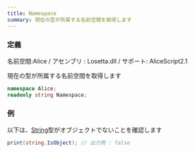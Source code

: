 ```yaml
---
title: Namespace
summary: 現在の型が所属する名前空間を取得します
---
```

### 定義
名前空間:Alice / アセンブリ : Losetta.dll / サポート: AliceScript2.1

現在の型が所属する名前空間を取得します

```cs title="AliceScript"
namespace Alice;
readonly string Namespace;
```

### 例
以下は、[String](../../string/index.md)型がオブジェクトでないことを確認します

```cs title="AliceScript"
print(string.IsObject); // 出力例 : false
```
